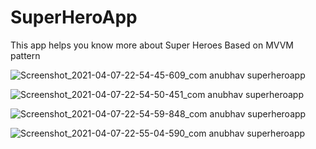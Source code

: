 # SuperHeroApp
This app helps you know more about Super Heroes
Based on MVVM pattern

![Screenshot_2021-04-07-22-54-45-609_com anubhav superheroapp](https://user-images.githubusercontent.com/56479904/113913950-8f7ec480-97fa-11eb-95bf-7f36311fff2c.jpg)

![Screenshot_2021-04-07-22-54-50-451_com anubhav superheroapp](https://user-images.githubusercontent.com/56479904/113914005-a45b5800-97fa-11eb-921a-4ea772a9736c.jpg)

![Screenshot_2021-04-07-22-54-59-848_com anubhav superheroapp](https://user-images.githubusercontent.com/56479904/113914059-b50bce00-97fa-11eb-8e2c-db4bedeb3dd3.jpg)

![Screenshot_2021-04-07-22-55-04-590_com anubhav superheroapp](https://user-images.githubusercontent.com/56479904/113912430-bb994600-97f8-11eb-9ba9-d8461a492869.jpg)
